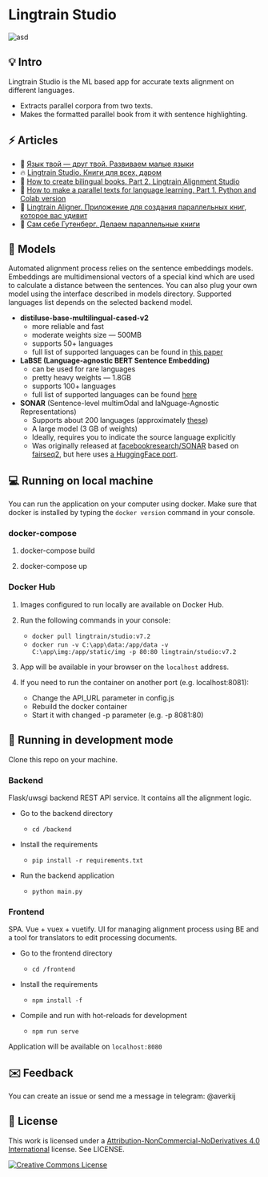 # Lingtrain Studio

![asd](/img/title.jpg)

## 💡 Intro

Lingtrain Studio is the ML based app for accurate texts alignment on different languages.

- Extracts parallel corpora from two texts.
- Makes the formatted parallel book from it with sentence highlighting.

## ⚡ Articles

-  👅 [Язык твой — друг твой. Развиваем малые языки](https://habr.com/ru/articles/791188/)
-  🔥 [Lingtrain Studio. Книги для всех, даром](https://habr.com/ru/company/ods/blog/669990/)
-  🧩 [How to create bilingual books. Part 2. Lingtrain Alignment Studio](https://medium.com/@averoo/how-to-create-bilingual-books-part-2-lingtrain-alignment-studio-ffa56c9c07a6)
-  📘 [How to make a parallel texts for language learning. Part 1. Python and Colab version](https://medium.com/@averoo/how-to-make-a-parallel-book-for-language-learning-part-1-python-and-colab-version-cff09e379d8c)
-  🔮 [Lingtrain Aligner. Приложение для создания параллельных книг, которое вас удивит](https://habr.com/ru/post/564944/)
-  📌 [Сам себе Гутенберг. Делаем параллельные книги](https://habr.com/ru/post/557664/)

## 🧬 Models

Automated alignment process relies on the sentence embeddings models. Embeddings are multidimensional vectors of a special kind which are used to calculate a distance between the sentences. You can also plug your own model using the interface described in models directory. Supported languages list depends on the selected backend model.

- **distiluse-base-multilingual-cased-v2**
  - more reliable and fast
  - moderate weights size — 500MB
  - supports 50+ languages
  - full list of supported languages can be found in [this paper](https://arxiv.org/abs/2004.09813)
- **LaBSE (Language-agnostic BERT Sentence Embedding)**
  - can be used for rare languages
  - pretty heavy weights — 1.8GB
  - supports 100+ languages
  - full list of supported languages can be found [here](https://arxiv.org/abs/2007.01852)
- **SONAR** (Sentence-level multimOdal and laNguage-Agnostic Representations)
  - Supports about 200 languages (approximately [these](https://github.com/facebookresearch/flores/tree/main/flores200))
  - A large model (3 GB of weights)
  - Ideally, requires you to indicate the source language explicitly
  - Was originally released at [facebookresearch/SONAR](https://github.com/facebookresearch/SONAR) based on [fairseq2](https://github.com/facebookresearch/fairseq2), 
  but here uses [a HuggingFace port](https://huggingface.co/cointegrated/SONAR_200_text_encoder).

## 💻 Running on local machine

You can run the application on your computer using docker.
Make sure that docker is installed by typing the <code>docker version</code> command in your console.

### docker-compose

1. docker-compose build

2. docker-compose up

### Docker Hub

1. Images configured to run locally are available on Docker Hub.

2. Run the following commands in your console:
    - <code>docker pull lingtrain/studio:v7.2</code>
    - <code>docker run -v C:\app\data:/app/data -v C:\app\img:/app/static/img -p 80:80 lingtrain/studio:v7.2</code>

3. App will be available in your browser on the <code>localhost</code> address.

4. If you need to run the container on another port (e.g. localhost:8081):
    - Change the API_URL parameter in config.js
    - Rebuild the docker container
    - Start it with changed -p parameter (e.g. -p 8081:80)

## 🔨 Running in development mode

Clone this repo on your machine.

### Backend

Flask/uwsgi backend REST API service. It contains all the alignment logic.

- Go to the backend directory
  - <code>cd /backend</code>

- Install the requirements
  - <code>pip install -r requirements.txt</code>

- Run the backend application
  - <code>python main.py</code>

### Frontend

SPA. Vue + vuex + vuetify. UI for managing alignment process using BE and a tool for translators to edit processing documents.

- Go to the frontend directory
  - <code>cd /frontend</code>

- Install the requirements
  - <code>npm install -f</code>

- Compile and run with hot-reloads for development
  - <code>npm run serve</code>

Application will be available on <code>localhost:8080</code>

## ✉️ Feedback

You can create an issue or send me a message in telegram: @averkij

## 🔑 License

This work is licensed under a [Attribution-NonCommercial-NoDerivatives 4.0 International](http://creativecommons.org/licenses/by-nc-nd/4.0/) license. See LICENSE.

<a rel="license" href="http://creativecommons.org/licenses/by-nc-nd/4.0/"><img alt="Creative Commons License" style="border-width:0" src="https://i.creativecommons.org/l/by-nc-nd/4.0/88x31.png" /></a>

